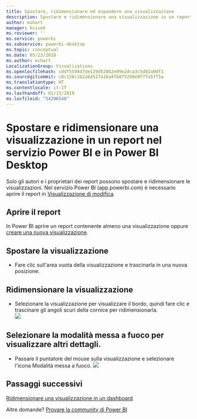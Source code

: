 ```yaml
---
title: Spostare, ridimensionare ed espandere una visualizzazione
description: Spostare e ridimensionare una visualizzazione in un report nel servizio Power BI e in Power BI Desktop
author: mihart
manager: kvivek
ms.reviewer: ''
ms.service: powerbi
ms.subservice: powerbi-desktop
ms.topic: conceptual
ms.date: 03/23/2018
ms.author: mihart
LocalizationGroup: Visualizations
ms.openlocfilehash: cddf5594d7de129d528b2e89e2dca3c5d82a9df1
ms.sourcegitcommit: c8c126c1b2ab4527a16a4fb8f5208e0f7fa5ff5a
ms.translationtype: HT
ms.contentlocale: it-IT
ms.lasthandoff: 01/15/2019
ms.locfileid: "54296548"
---
```

# <a name="move-and-resize-a-visualization-in-a-report-in-power-bi-service-and-power-bi-desktop"></a>Spostare e ridimensionare una visualizzazione in un report nel servizio Power BI e in Power BI Desktop
Solo gli autori e i proprietari dei report possono spostare e ridimensionare le visualizzazioni. Nel servizio Power BI (app.powerbi.com) è necessario aprire il report in [Visualizzazione di modifica](../consumer/end-user-reading-view.md).

## <a name="open-the-report"></a>Aprire il report
In Power BI aprire un report contenente almeno una visualizzazione oppure [creare una nuova visualizzazione](power-bi-report-add-visualizations-i.md). 

## <a name="move-the-visualization"></a>Spostare la visualizzazione
* Fare clic sull'area vuota della visualizzazione e trascinarla in una nuova posizione.

## <a name="resize-the-visualization"></a>Ridimensionare la visualizzazione
* Selezionare la visualizzazione per visualizzare il bordo, quindi fare clic e trascinare gli angoli scuri della cornice per ridimensionarla.  
  ![](media/power-bi-visualization-move-and-resize/untitled.gif)

## <a name="select-focus-mode-to-see-more-detail"></a>Selezionare la modalità messa a fuoco per visualizzare altri dettagli.
* Passare il puntatore del mouse sulla visualizzazione e selezionare l'icona Modalità messa a fuoco.
  ![](media/power-bi-visualization-move-and-resize/pbi_popouticon.jpg)

## <a name="next-steps"></a>Passaggi successivi
[Ridimensionare una visualizzazione in un dashboard](../service-dashboard-edit-tile.md)  

Altre domande? [Provare la community di Power BI](http://community.powerbi.com/)